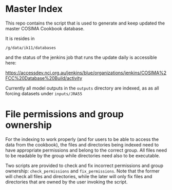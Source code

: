 # Master Index

This repo contains the script that is used to generate and keep
updated the master COSIMA Cookbook database.

It is resides in

```
/g/data/ik11/databases
```

and the status of the jenkins job that runs the update daily is accessible
here:

https://accessdev.nci.org.au/jenkins/blue/organizations/jenkins/COSIMA%2FCC%20Database%20Build/activity


Currently all model outputs in the `outputs` directory are indexed, as as
all forcing datasets under `inputs/JRA55`


# File permissions and group ownership

For the indexing to work properly (and for users to be able to access the data
from the cookbook), the files and directories being indexed need to have
appropriate permissions and belong to the correct group. All files need to be
readable by the group while directories need also to be executable.

Two scripts are provided to check and fix incorrect permissions and group
ownership: `check_permissions` and `fix_permissions`. Note that the former will
check all files and directories, while the later will only fix files and
directories that are owned by the user invoking the script.

